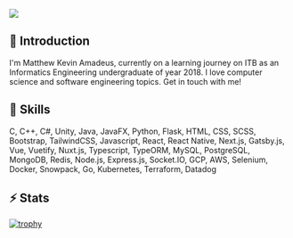 ![](https://komarev.com/ghpvc/?username=mkamadeus&color=brightgreen)

## 💬 Introduction
I'm Matthew Kevin Amadeus, currently on a learning journey on ITB as an Informatics Engineering undergraduate of year 2018. I love computer science and software engineering topics. Get in touch with me!

## 🌱 Skills
C, C++, C#, Unity, Java, JavaFX, Python, Flask, HTML, CSS, SCSS, Bootstrap, TailwindCSS, Javascript, React, React Native, Next.js, Gatsby.js, Vue, Vuetify, Nuxt.js, Typescript, TypeORM, MySQL, PostgreSQL, MongoDB, Redis, Node.js, Express.js, Socket.IO, GCP, AWS, Selenium, Docker, Snowpack, Go, Kubernetes, Terraform, Datadog

## ⚡ Stats
[![trophy](https://github-profile-trophy.vercel.app/?username=mkamadeus&margin-w=15&column=7&theme=darkhub)](https://github.com/ryo-ma/github-profile-trophy)
